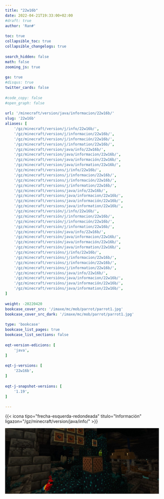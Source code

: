 ```yaml
---
title: "22w16b"
date: 2022-04-21T19:33:00+02:00
#draft: true
author: 'Ran#'

toc: true
collapsible_toc: true
collapsible_changelogs: true

search_hidden: false
math: false
zooming_js: true

ga: true
#disqus: true
twitter_cards: false

#code_copy: false
#open_graph: false

url: '/minecraft/version/java/informacion/22w16b/'
slug: '22w16b'
aliases: [
    '/gz/minecraft/version/j/info/22w16b/',
    '/gz/minecraft/version/j/informacion/22w16b/',
    '/gz/minecraft/version/j/información/22w16b/',
    '/gz/minecraft/version/j/information/22w16b/',
    '/gz/minecraft/version/java/info/22w16b/',
    '/gz/minecraft/version/java/informacion/22w16b/',
    '/gz/minecraft/version/java/información/22w16b/',
    '/gz/minecraft/version/java/information/22w16b/',
    '/gz/minecraft/versions/j/info/22w16b/',
    '/gz/minecraft/versions/j/informacion/22w16b/',
    '/gz/minecraft/versions/j/información/22w16b/',
    '/gz/minecraft/versions/j/information/22w16b/',
    '/gz/minecraft/versions/java/info/22w16b/',
    '/gz/minecraft/versions/java/informacion/22w16b/',
    '/gz/minecraft/versions/java/información/22w16b/',
    '/gz/minecraft/versions/java/information/22w16b/',
    '/gz/minecraft/versión/j/info/22w16b/',
    '/gz/minecraft/versión/j/informacion/22w16b/',
    '/gz/minecraft/versión/j/información/22w16b/',
    '/gz/minecraft/versión/j/information/22w16b/',
    '/gz/minecraft/versión/java/info/22w16b/',
    '/gz/minecraft/versión/java/informacion/22w16b/',
    '/gz/minecraft/versión/java/información/22w16b/',
    '/gz/minecraft/versión/java/information/22w16b/',
    '/gz/minecraft/versións/j/info/22w16b/',
    '/gz/minecraft/versións/j/informacion/22w16b/',
    '/gz/minecraft/versións/j/información/22w16b/',
    '/gz/minecraft/versións/j/information/22w16b/',
    '/gz/minecraft/versións/java/info/22w16b/',
    '/gz/minecraft/versións/java/informacion/22w16b/',
    '/gz/minecraft/versións/java/información/22w16b/',
    '/gz/minecraft/versións/java/information/22w16b/',
]

weight: -20220420
bookcase_cover_src: '/imaxe/mc/mob/parrot/parrot1.jpg'
bookcase_cover_src_dark: '/imaxe/mc/mob/parrot/parrot1.jpg'

type: 'bookcase'
bookcase_list_pages: true
bookcase_list_sections: false

eqt-version-edicions: [
    'java',
]

eqt-j-versions: [
    '22w16b',
]

eqt-j-snapshot-versions: [
    '1.19',
]

---
```


{{< icona tipo="frecha-esquerda-redondeada" titulo="Información" ligazon="/gz/minecraft/version/java/info/" >}}

<img title="22w16b" alt="22w16b" src="/imaxe/mc/mob/parrot/parrot1.jpg">
